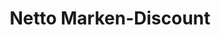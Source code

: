 ---
title: "Netto Marken-Discount"
url: /falkenberg-elster/netto-marken-discount/
shop: Supermarkt
---